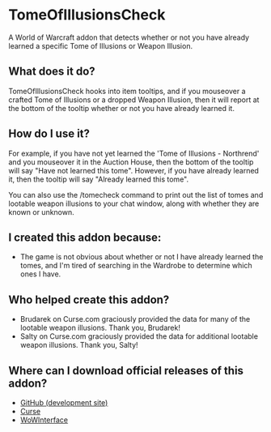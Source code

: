 # TomeOfIllusionsCheck

A World of Warcraft addon that detects whether or not you have already learned
a specific Tome of Illusions or Weapon Illusion.

## What does it do?

TomeOfIllusionsCheck hooks into item tooltips, and if you mouseover a crafted
Tome of Illusions or a dropped Weapon Illusion, then it will report at the
bottom of the tooltip whether or not you have already learned it.

## How do I use it?

For example, if you have not yet learned the 'Tome of Illusions - Northrend'
and you mouseover it in the Auction House, then the bottom of the tooltip
will say "Have not learned this tome". However, if you have already learned it,
then the tooltip will say "Already learned this tome".

You can also use the /tomecheck command to print out the list of tomes and
lootable weapon illusions to your chat window, along with whether they are
known or unknown.

## I created this addon because:

* The game is not obvious about whether or not I have already learned the tomes,
and I'm tired of searching in the Wardrobe to determine which ones I have.

## Who helped create this addon?

* Brudarek on Curse.com graciously provided the data for many of the lootable
weapon illusions. Thank you, Brudarek!
* Salty on Curse.com graciously provided the data for additional lootable
weapon illusions. Thank you, Salty!

## Where can I download official releases of this addon?

* [GitHub (development site)](https://github.com/jhegg/wow-tome-of-illusions-check/)
* [Curse](http://mods.curse.com/addons/wow/tomeofillusionscheck)
* [WoWInterface](http://www.wowinterface.com/downloads/info24069-TomeOfIllusionsCheck.html)

